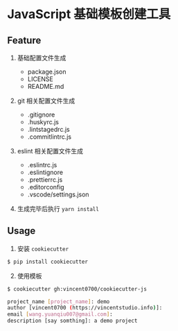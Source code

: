 # JavaScript 基础模板创建工具

## Feature

1. 基础配置文件生成
    - package.json
    - LICENSE
    - README.md

2. git 相关配置文件生成
    - .gitignore
    - .huskyrc.js
    - .lintstagedrc.js
    - .commitlintrc.js
    
3. eslint 相关配置文件生成
    - .eslintrc.js
    - .eslintignore
    - .prettierrc.js
    - .editorconfig
    - .vscode/settings.json

4. 生成完毕后执行 `yarn install`

## Usage

1. 安装 `cookiecutter`

```bash
$ pip install cookiecutter
```

2. 使用模板

```bash
$ cookiecutter gh:vincent0700/cookiecutter-js

project_name [project_name]: demo
author [vincent0700 (https://vincentstudio.info)]:
email [wang.yuanqiu007@gmail.com]:
description [say somthing]: a demo project
```
